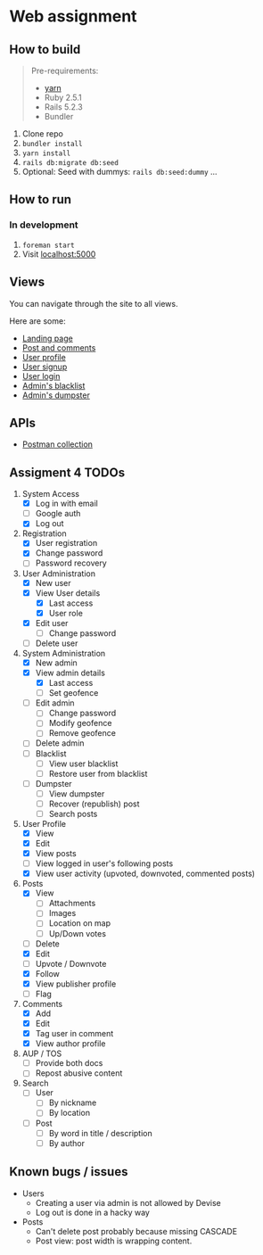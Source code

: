 # Web assignment

## How to build
> Pre-requirements:
> - [yarn](https://yarnpkg.com/en/)
> - Ruby 2.5.1
> - Rails 5.2.3
> - Bundler

1. Clone repo
2. `bundler install`
3. `yarn install`
4. `rails db:migrate db:seed`
5. Optional: Seed with dummys: `rails db:seed:dummy`
...

## How to run
### In development
1. `foreman start`
2. Visit [localhost:5000](http://localhost:5000)

## Views
You can navigate through the site to all views.

Here are some:
- [Landing page](http://localhost:5000/)
- [Post and comments](http://localhost:5000/post)
- [User profile](http://localhost:5000/users/1)
- [User signup](http://localhost:5000/users/sign_in)
- [User login](http://localhost:5000/users/sign_out)
- [Admin's blacklist](http://localhost:5000/admin/blacklists)
- [Admin's dumpster](http://localhost:5000/admin/dumpsters)

## APIs
- [Postman collection](https://www.getpostman.com/collections/3a88a40eeb2030b53cd8)

## Assigment 4 TODOs

1. System Access
   - [x] Log in with email
   - [ ] Google auth
   - [x] Log out
2. Registration
   - [x] User registration
   - [x] Change password
   - [ ] Password recovery
3. User Administration
   - [x] New user
   - [x] View User details
     - [x] Last access
     - [X] User role
   - [x] Edit user
     - [ ] Change password
   - [ ] Delete user
4. System Administration
   - [x] New admin
   - [x] View admin details
      - [x] Last access
      - [ ] Set geofence
   - [ ] Edit admin
     - [ ] Change password
     - [ ] Modify geofence
     - [ ] Remove geofence
   - [ ] Delete admin
   - [ ] Blacklist
      - [ ] View user blacklist
      - [ ] Restore user from blacklist
   - [ ] Dumpster
      - [ ] View dumpster
      - [ ] Recover (republish) post
      - [ ] Search posts
5. User Profile
   - [x] View
   - [x] Edit
   - [x] View posts
   - [ ] View logged in user's following posts
   - [x] View user activity (upvoted, downvoted, commented posts)
6. Posts
   - [x] View
     - [ ] Attachments
     - [ ] Images
     - [ ] Location on map
     - [ ] Up/Down votes
   - [ ] Delete
   - [x] Edit
   - [ ] Upvote / Downvote
   - [x] Follow
   - [x] View publisher profile
   - [ ] Flag
7. Comments
   - [x] Add
   - [x] Edit
   - [x] Tag user in comment
   - [x] View author profile
8. AUP / TOS
   - [ ] Provide both docs
   - [ ] Repost abusive content
9. Search
   - [ ] User
      - [ ] By nickname
      - [ ] By location
   - [ ] Post
      - [ ] By word in title / description
      - [ ] By author 

## Known bugs / issues

- Users
   - Creating a user via admin is not allowed by Devise
   - Log out is done in a hacky way
- Posts
   - Can't delete post probably because missing CASCADE
   - Post view: post width is wrapping content.
